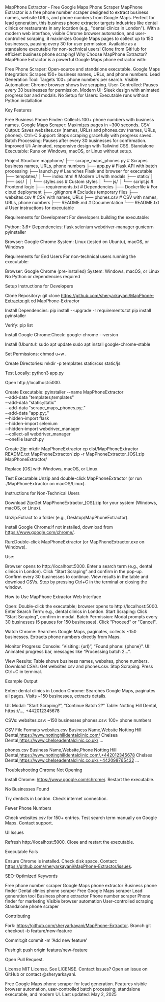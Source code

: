 MapPhone Extractor - Free Google Maps Phone Scraper
MapPhone Extractor is a free phone number scraper designed to extract business names, website URLs, and phone numbers from Google Maps. Perfect for lead generation, this business phone extractor targets industries like dental clinics or restaurants in any location (e.g., "dental clinics in London"). With a modern web interface, visible Chrome browser automation, and user-controlled scraping, it maximizes Google Maps pages to collect up to 150 businesses, pausing every 30 for user permission. Available as a standalone executable for non-technical users! Clone from GitHub for efficient business phone scraping!
Why Choose MapPhone Extractor?
MapPhone Extractor is a powerful Google Maps phone extractor with:

Free Phone Scraper: Open-source and standalone executable.
Google Maps Integration: Scrapes 150+ business names, URLs, and phone numbers.
Lead Generation Tool: Targets 100+ phone numbers per search.
Visible Automation: Chrome browser shows live scraping.
User-Controlled: Pauses every 30 businesses for permission.
Modern UI: Sleek design with animated progress bar and modals.
No Setup for Users: Executable runs without Python installation.

Key Features

Free Business Phone Finder: Collects 100+ phone numbers with business names.
Google Maps Scraper: Maximizes pages in ~300 seconds.
CSV Output: Saves websites.csv (names, URLs) and phones.csv (names, URLs, phones).
Ctrl+C Support: Stops scraping gracefully with progress saved.
Batch Processing: Pauses after every 30 businesses for confirmation.
Improved UI: Animated, responsive design with Tailwind CSS.
Standalone Executable: Runs on Windows, macOS, or Linux without setup.

Project Structure
mapphone/
├── scrape_maps_phones.py       # Scrapes business names, URLs, phone numbers
├── app.py                     # Flask API with batch processing
├── launch.py                  # Launches Flask and browser for executable
├── templates/
│   └── index.html            # Modern UI with modals
├── static/
│   ├── css/
│   │   └── styles.css       # Custom styles
│   └── js/
│       └── script.js        # Frontend logic
├── requirements.txt           # Dependencies
├── Dockerfile                # For cloud deployment
├── .gitignore                # Excludes temporary files
├── websites.csv              # CSV with names, URLs
├── phones.csv                # CSV with names, URLs, phone numbers
├── README.md                 # Documentation
└── README.txt                # User instructions for executable

Requirements for Development
For developers building the executable:

Python: 3.6+
Dependencies:
flask
selenium
webdriver-manager
gunicorn
pyinstaller


Browser: Google Chrome
System: Linux (tested on Ubuntu), macOS, or Windows

Requirements for End Users
For non-technical users running the executable:

Browser: Google Chrome (pre-installed)
System: Windows, macOS, or Linux
No Python or dependencies required

Setup Instructions for Developers

Clone Repository:
git clone https://github.com/sheryarkayani/MapPhone-Extractor.git
cd MapPhone-Extractor


Install Dependencies:
pip install --upgrade -r requirements.txt
pip install pyinstaller

Verify:
pip list


Install Google Chrome:Check:
google-chrome --version

Install (Ubuntu):
sudo apt update
sudo apt install google-chrome-stable


Set Permissions:
chmod u+w .


Create Directories:
mkdir -p templates static/css static/js


Test Locally:
python3 app.py

Open http://localhost:5000.

Create Executable:
pyinstaller --name MapPhoneExtractor \
    --add-data "templates;templates" \
    --add-data "static;static" \
    --add-data "scrape_maps_phones.py;." \
    --add-data "app.py;." \
    --hidden-import flask \
    --hidden-import selenium \
    --hidden-import webdriver_manager \
    --collect-all webdriver_manager \
    --onefile launch.py


Create Zip:
mkdir MapPhoneExtractor
cp dist/MapPhoneExtractor README.txt MapPhoneExtractor/
zip -r MapPhoneExtractor_[OS].zip MapPhoneExtractor/

Replace [OS] with Windows, macOS, or Linux.

Test Executable:Unzip and double-click MapPhoneExtractor (or run ./MapPhoneExtractor on macOS/Linux).


Instructions for Non-Technical Users

Download Zip:Get MapPhoneExtractor_[OS].zip for your system (Windows, macOS, or Linux).

Unzip:Extract to a folder (e.g., Desktop/MapPhoneExtractor).

Install Google Chrome:If not installed, download from https://www.google.com/chrome/.

Run:Double-click MapPhoneExtractor (or MapPhoneExtractor.exe on Windows).

Use:

Browser opens to http://localhost:5000.
Enter a search term (e.g., dental clinics in London).
Click “Start Scraping” and confirm in the pop-up.
Confirm every 30 businesses to continue.
View results in the table and download CSVs.
Stop by pressing Ctrl+C in the terminal or closing the window.



How to Use MapPhone Extractor
Web Interface

Open: Double-click the executable; browser opens to http://localhost:5000.
Enter Search Term: e.g., dental clinics in London.
Start Scraping: Click "Start Scraping", confirm in modal.
Batch Permission:
Modal prompts every 30 businesses (5 pauses for 150 businesses).
Click "Proceed" or "Cancel".


Watch Chrome:
Searches Google Maps, paginates, collects ~150 businesses.
Extracts phone numbers directly from Maps.


Monitor Progress:
Console: “Visiting: {url}”, “Found phone: {phone}”.
UI: Animated progress bar, messages like “Processing batch 2...”.


View Results: Table shows business names, websites, phone numbers.
Download CSVs: Get websites.csv and phones.csv.
Stop Scraping: Press Ctrl+C in terminal.

Example Output

Enter: dental clinics in London
Chrome:
Searches Google Maps, paginates all pages.
Visits ~150 businesses, extracts details.


UI:
Modal: “Start Scraping?”, “Continue Batch 2?”
Table: Notting Hill Dental, https://..., +442012345678


CSVs:
websites.csv: ~150 businesses
phones.csv: 100+ phone numbers



CSV File Formats
websites.csv
Business Name,Website
Notting Hill Dental,https://www.nottinghilldentalclinic.com/
Chelsea Dental,https://www.chelseadentalclinic.co.uk/
...

phones.csv
Business Name,Website,Phone
Notting Hill Dental,https://www.nottinghilldentalclinic.com/,+442012345678
Chelsea Dental,https://www.chelseadentalclinic.co.uk/,+442098765432
...

Troubleshooting
Chrome Not Opening

Install Chrome: https://www.google.com/chrome/.
Restart the executable.

No Businesses Found

Try dentists in London.
Check internet connection.

Fewer Phone Numbers

Check websites.csv for 150+ entries.
Test search term manually on Google Maps.
Contact support.

UI Issues

Refresh http://localhost:5000.
Close and restart the executable.

Executable Fails

Ensure Chrome is installed.
Check disk space.
Contact: https://github.com/sheryarkayani/MapPhone-Extractor/issues.

SEO-Optimized Keywords

Free phone number scraper
Google Maps phone extractor
Business phone finder
Dental clinics phone scraper
Free Google Maps scraper
Lead generation tool
Business phone extractor
Phone number scraper
Phone finder for marketing
Visible browser automation
User-controlled scraping
Standalone phone scraper

Contributing

Fork: https://github.com/sheryarkayani/MapPhone-Extractor.
Branch:git checkout -b feature/new-feature


Commit:git commit -m 'Add new feature'


Push:git push origin feature/new-feature


Open Pull Request.

License
MIT License. See LICENSE.
Contact
Issues? Open an issue on GitHub or contact @sheryarkayani.

Free Google Maps phone scraper for lead generation. Features visible browser automation, user-controlled batch processing, standalone executable, and modern UI. Last updated: May 2, 2025
